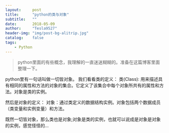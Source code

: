 ```yaml
---
layout:     post
title:      "python的类与对象"
subtitle:   ""
date:       2018-05-09
author:     "Tesla9527"
header-img: "img/post-bg-alitrip.jpg"
catalog:    false
tags:
    - Python
---
```

>python里面的有些概念，我理解的一直迷迷糊糊的。准备在这篇博客里面整理一下。

python里有一句话叫做一切皆对象。
我们看看类的定义：
类(Class): 用来描述具有相同的属性和方法的对象的集合。它定义了该集合中每个对象所共有的属性和方法。对象是类的实例。

然后是对象的定义：
对象：通过类定义的数据结构实例。对象包括两个数据成员（类变量和实例变量）和方法。

既然一切皆对象，那么类也是对象;对象是类的实例，也就可以说成是对象是对象的实例，感觉怪怪的...